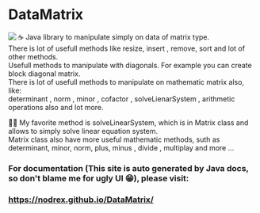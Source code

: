 # DataMatrix

<img align="left" src="https://user-images.githubusercontent.com/6556678/231888221-cc5bf6ed-734b-44b4-a7ae-a3ce2c05b62a.jpg">

☕ Java library to manipulate simply on data of matrix type.\
There is lot of usefull methods like resize, insert , remove, sort and lot of other methods.\
Usefull methods to manipulate with diagonals. For example you can create block diagonal matrix.\
There is lot of usefull methods to manipulate on mathematic matrix also, like:\
determinant , norm , minor , cofactor , solveLienarSystem , arithmetic operations also and lot more.

 👨‍💻 My favorite method is solveLinearSystem, which is in Matrix class and allows to simply solve linear equation system. \
 Matrix class also have more useful mathematic methods, suth as determinant, minor, norm, plus, minus , divide , multiplay and more ...

 ### For documentation (This site is auto generated by Java docs, so don't blame me for ugly UI 😁), please visit: 
 ### https://nodrex.github.io/DataMatrix/
 
